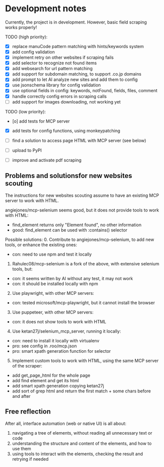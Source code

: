 
# Development notes

Currently, the project is in development.
However, basic field scraping works properly!


TODO (high priority):
- [x] replace manuCode pattern matching with hints/keywords system
- [x] add config validation
- [x] implement retry on other websites if scraping fails
- [x] add selector to recognize not found items
- [x] add websearch for url pattern matching
- [x] add support for subdomain matching, to support .co.jp domains
- [x] add prompt to let AI analyze new sites and add them to config
- [x] use jsonschema library for config validation
- [x] use optional fields in config: keywords, notFound, fields, files, comment
- [x] handle correctly config errors in scraping calls
- [ ] add support for images downloading, not working yet

TODO (low priority):
- [o] add tests for MCP server
- [x] add tests for config functions, using monkeypatching
- [ ] find a solution to access page HTML with MCP server (see below)
- [ ] upload to PyPI
- [ ] improve and activate pdf scraping


## Problems and solutionsfor new websites scouting

The instructions for new websites scouting assume to have an existing MCP server to work with HTML.

angiejones/mcp-selenium seems good, but it does not provide tools to work with HTML:
- find_element returns only "Element found", no other information
- good: find_element can be used with :contains() selector

Possible solutions:
0. Contribute to angiejones/mcp-selenium, to add new tools, or enhance the existing ones:
  - con: need to use npm and test it locally

1. Rahulec08/mcp-selenium is a fork of the above, with extensive selenium tools, but:
  - con: it seems written by AI without any test, it may not work
  - con: it should be installed locally with npm

2. Use playwright, with other MCP servers:
  - con: tested microsoft/mcp-playwright, but it cannot install the browser

3. Use puppeteer, with other MCP servers:
  - con: it does not show tools to work with HTML

4. Use ketan27j/selenium_mcp_server, running it locally:
  - con: need to install it locally with virtualenv
  - pro: see config in .roo/mcp.json
  - pro: smart xpath generation function for selector

5. Implement custom tools to work with HTML, using the same MCP server of the scraper:
  - add get_page_html for the whole page
  - add find element and get its html
  - add smart xpath generation copying ketan27j
  - add sort of grep html and return the first match + some chars before and after


## Free reflection

After all, interface automation (web or native UI) is all about:
1. navigating a tree of elements, without reading all unnecessary text or code
2. understanding the structure and content of the elements, and how to use them
3. using tools to interact with the elements, checking the result and retrying if needed
